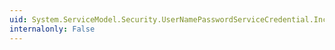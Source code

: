 ```yaml
---
uid: System.ServiceModel.Security.UserNamePasswordServiceCredential.IncludeWindowsGroups
internalonly: False
---
```

